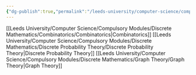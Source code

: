 ```yaml
---
{"dg-publish":true,"permalink":"/leeds-university/computer-science/compulsory-modules/discrete-mathematics/discrete-mathematics/"}
---
```


[[Leeds University/Computer Science/Compulsory Modules/Discrete Mathematics/Combinatorics/Combinatorics\|Combinatorics]]
[[Leeds University/Computer Science/Compulsory Modules/Discrete Mathematics/Discrete Probability Theory/Discrete Probability Theory\|Discrete Probability Theory]]
[[Leeds University/Computer Science/Compulsory Modules/Discrete Mathematics/Graph Theory/Graph Theory\|Graph Theory]]

